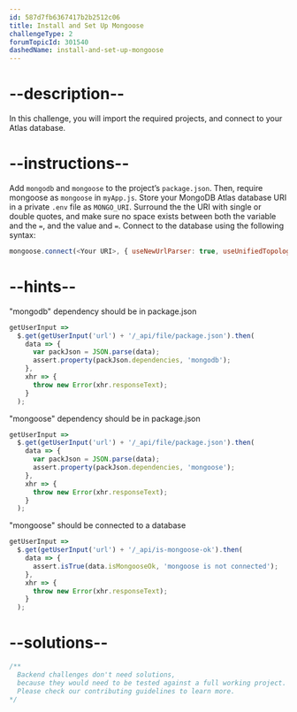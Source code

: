 ```yaml
---
id: 587d7fb6367417b2b2512c06
title: Install and Set Up Mongoose
challengeType: 2
forumTopicId: 301540
dashedName: install-and-set-up-mongoose
---
```


# --description--

In this challenge, you will import the required projects, and connect to your Atlas database.

# --instructions--

Add `mongodb` and `mongoose` to the project’s `package.json`. Then, require mongoose as `mongoose` in `myApp.js`. Store your MongoDB Atlas database URI in a private `.env` file as `MONGO_URI`. Surround the the URI with single or double quotes, and make sure no space exists between both the variable and the `=`, and the value and `=`. Connect to the database using the following syntax:

```js
mongoose.connect(<Your URI>, { useNewUrlParser: true, useUnifiedTopology: true });
```

# --hints--

"mongodb" dependency should be in package.json

```js
getUserInput =>
  $.get(getUserInput('url') + '/_api/file/package.json').then(
    data => {
      var packJson = JSON.parse(data);
      assert.property(packJson.dependencies, 'mongodb');
    },
    xhr => {
      throw new Error(xhr.responseText);
    }
  );
```

"mongoose" dependency should be in package.json

```js
getUserInput =>
  $.get(getUserInput('url') + '/_api/file/package.json').then(
    data => {
      var packJson = JSON.parse(data);
      assert.property(packJson.dependencies, 'mongoose');
    },
    xhr => {
      throw new Error(xhr.responseText);
    }
  );
```

"mongoose" should be connected to a database

```js
getUserInput =>
  $.get(getUserInput('url') + '/_api/is-mongoose-ok').then(
    data => {
      assert.isTrue(data.isMongooseOk, 'mongoose is not connected');
    },
    xhr => {
      throw new Error(xhr.responseText);
    }
  );
```

# --solutions--

```js
/**
  Backend challenges don't need solutions, 
  because they would need to be tested against a full working project. 
  Please check our contributing guidelines to learn more.
*/
```
